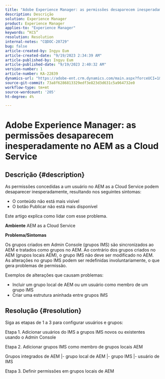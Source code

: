 ```yaml
---
title: "Adobe Experience Manager: as permissões desaparecem inesperadamente no AEM as a Cloud Service"
description: Descrição
solution: Experience Manager
product: Experience Manager
applies-to: "Experience Manager"
keywords: “KCS”
resolution: Resolution
internal-notes: "CQDOC-20729"
bug: false
article-created-by: Ingyu Eum
article-created-date: "9/19/2023 2:34:39 AM"
article-published-by: Ingyu Eum
article-published-date: "9/19/2023 2:40:32 AM"
version-number: 1
article-number: KA-22839
dynamics-url: "https://adobe-ent.crm.dynamics.com/main.aspx?forceUCI=1&pagetype=entityrecord&etn=knowledgearticle&id=7283860f-9556-ee11-be6f-6045bd006268"
source-git-commit: 73a8f6286813329edf3e823d3d631c5a964732e0
workflow-type: tm+mt
source-wordcount: '205'
ht-degree: 4%

---
```


# Adobe Experience Manager: as permissões desaparecem inesperadamente no AEM as a Cloud Service

## Descrição {#description}


As permissões concedidas a um usuário no AEM as a Cloud Service podem desaparecer inesperadamente, resultando nos seguintes sintomas:
- O conteúdo não está mais visível
- O botão Publicar não está mais disponível

Este artigo explica como lidar com esse problema.

<b>Ambiente</b>
AEM as a Cloud Service



<b>Problema/Sintomas</b>

Os grupos criados em Admin Console (grupos IMS) são sincronizados ao AEM e tratados como grupos no AEM. Ao contrário dos grupos criados no AEM (grupos locais AEM), o grupo IMS não deve ser modificado no AEM. As alterações no grupo IMS podem ser redefinidas involuntariamente, o que gera problemas de permissão.

Exemplos de alterações que causam problemas:
- Incluir um grupo local de AEM ou um usuário como membro de um grupo IMS
- Criar uma estrutura aninhada entre grupos IMS


## Resolução {#resolution}


Siga as etapas de 1 a 3 para configurar usuários e grupos:

Etapa 1. Adicionar usuários do IMS a grupos IMS novos ou existentes usando o Admin Console

Etapa 2. Adicionar grupos IMS como membro de grupos locais AEM

Grupos integrados de AEM |- grupo local de AEM |- grupo IMS |- usuário de IMS

Etapa 3. Definir permissões em grupos locais de AEM
